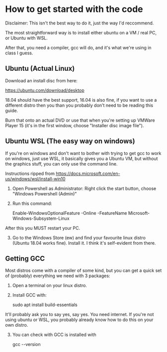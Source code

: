 # How to get started with the code

Disclaimer: This isn't the best way to do it, just the way I'd reccommend. 

The most straightforward way is to install either ubuntu on a VM / real PC, or 
Ubuntu with WSL. 

After that, you need a compiler, gcc will do, and it's what we're using in 
class I guess. 

## Ubuntu (Actual Linux)
Download an install disc from here: 

https://ubuntu.com/download/desktop

18.04 should have the best support, 16.04 is also fine, if you want to use a 
different distro then you than you probably don't need to be reading this 
guide. 

Burn that onto an actual DVD or use that when you're setting up VMWare Player 
15 (it's in the first window, choose "Installer disc image file").

## Ubuntu WSL (The easy way on windows)

If you're on windows and don't want to bother with trying to get gcc to work 
on windows, just use WSL, it basically gives you a Ubuntu VM, but without the 
graphics stuff, you can only use the command line.

Instructions ripped from https://docs.microsoft.com/en-us/windows/wsl/install-win10

1. Open Powershell as Administrator: 
Right click the start button, choose "Windows Powershell (Admin)"

2. Run this command:

    Enable-WindowsOptionalFeature -Online -FeatureName Microsoft-Windows-Subsystem-Linux

After this you MUST restart your PC. 

3. Go to the Windows Store (ew) and find your favourite linux distro (Ubuntu 
18.04 works fine). Install it. I think it's self-evident from there.

## Getting GCC

Most distros come with a compiler of some kind, but you can get a quick set of 
(probably) everything we need with 3 packages:

1. Open a terminal on your linux distro.

2. Install GCC with:

    sudo apt install build-essentials

It'll probably ask you to say yes, say yes. You need internet. If you're not 
using ubuntu or WSL, you probably already know how to do this on your own 
distro.

3. You can check with GCC is installed with

    gcc --version